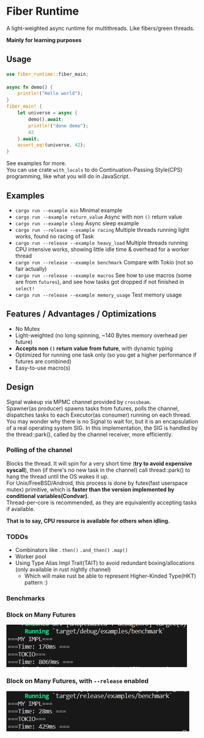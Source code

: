 # Fiber Runtime

A light-weighted async runtime for multithreads. Like fibers/green threads.  

**Mainly for learning purposes**

## Usage

```rust
use fiber_runtime::fiber_main;

async fn demo() {
    println!("Hello world");
}
fiber_main! {
    let universe = async {
        demo().await;
        println!("done demo");
        42
    }.await;
    assert_eq!(universe, 42);
}
```
See examples for more.  
You can use crate `with_locals` to do Continuation-Passing Style(CPS) programming, like what you will do in JavaScript.  

## Examples

- `cargo run --example min`  Minimal example  
- `cargo run --example return_value`  Async with non `()` return value  
- `cargo run --example sleep`  Async sleep example  
- `cargo run --release --example racing`  Multiple threads running light works, found no racing of Task  
- `cargo run --release --example heavy_load`  Multiple threads running CPU intensive works, showing little idle time & overhead for a worker thread
- `cargo run --release --example benchmark`  Compare with Tokio (not so fair actually)
- `cargo run --release --example macros`  See how to use macros (some are from `futures`), and see how tasks got dropped if not finished in `select!`
- `cargo run --release --example memory_usage`  Test memory usage

## Features / Advantages / Optimizations

- No Mutex
- Light-weighted (no long spinning, ~140 Bytes memory overhead per future)
- **Accepts non `()` return value from future**, with dynamic typing
- Optimized for running one task only (so you get a higher performance if futures are combined)
- Easy-to-use macro(s)

## Design

Signal wakeup via MPMC channel provided by `crossbeam`.  
Spawner(as producer) spawns tasks from futures, polls the channel, dispatches tasks to each Executor(as consumer) running on each thread.  
You may wonder why there is no Signal to wait for, but it is an encapsulation of a real operating system SIG. In this implementation, the SIG is handled by the thread::park(), called by the channel receiver, more efficiently.

### Polling of the channel

Blocks the thread. It will spin for a very short time (**try to avoid expensive syscall**), then (if there's no new task in the channel) call thread::park() to hang the thread until the OS wakes it up.  
For Unix/FreeBSD/Android, this process is done by futex(fast userspace mutex) primitive, which is **faster than the version implemented by conditional variables(Condvar)**.  
Thread-per-core is recommended, as they are equivalently accepting tasks if available.

**That is to say, CPU resource is available for others when idling.**

### TODOs

- Combinators like `.then()` `.and_then()` `.map()`
- Worker pool
- Using Type Alias Impl Trait(TAIT) to avoid redundant boxing/allocations (only available in rust nightly channel)
  - Which will make rust be able to represent Higher-Kinded Type(HKT) pattern :)

### Benchmarks

### Block on Many Futures
![benchmark1](statics/benchmark1.png)

### Block on Many Futures, with `--release` enabled
![benchmark2](statics/benchmark2.png)